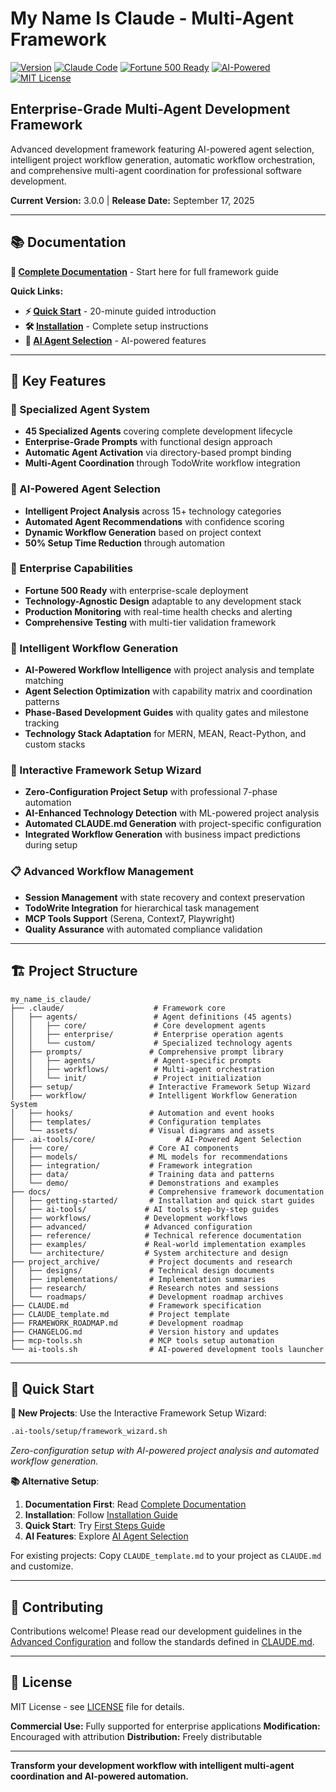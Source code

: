 # My Name Is Claude - Multi-Agent Framework

[![Version](https://img.shields.io/badge/Version-3.0.0-FF6B35?style=flat-square&logo=tag&logoColor=white)](CHANGELOG.md) [![Claude Code](https://img.shields.io/badge/Claude%20Code-Framework-FF6B35?style=flat-square&logo=anthropic&logoColor=white)](https://docs.anthropic.com/en/docs/claude-code) [![Fortune 500 Ready](https://img.shields.io/badge/Fortune%20500-Ready-00aa00?style=flat-square&logo=enterprise&logoColor=white)](#) [![AI-Powered](https://img.shields.io/badge/AI--Powered-Agent%20Selection-FF6B35?style=flat-square&logo=brain&logoColor=white)](docs/reference/ai-agent-selection.md) [![MIT License](https://img.shields.io/badge/License-MIT-00aaff?style=flat-square)](https://opensource.org/licenses/MIT)

## Enterprise-Grade Multi-Agent Development Framework

Advanced development framework featuring AI-powered agent selection, intelligent project workflow generation, automatic workflow orchestration, and comprehensive multi-agent coordination for professional software development.

**Current Version:** 3.0.0 | **Release Date:** September 17, 2025

---

## 📚 Documentation

**📖 [Complete Documentation](docs/README.md)** - Start here for full framework guide

**Quick Links:**
- **⚡ [Quick Start](docs/getting-started/first-steps.md)** - 20-minute guided introduction
- **🛠️ [Installation](docs/getting-started/framework-installation.md)** - Complete setup instructions
- **🧠 [AI Agent Selection](docs/reference/ai-agent-selection.md)** - AI-powered features

---

## 🚀 Key Features

### 🤖 Specialized Agent System
- **45 Specialized Agents** covering complete development lifecycle
- **Enterprise-Grade Prompts** with functional design approach
- **Automatic Agent Activation** via directory-based prompt binding
- **Multi-Agent Coordination** through TodoWrite workflow integration

### 🧠 AI-Powered Agent Selection
- **Intelligent Project Analysis** across 15+ technology categories
- **Automated Agent Recommendations** with confidence scoring
- **Dynamic Workflow Generation** based on project context
- **50% Setup Time Reduction** through automation

### 🏢 Enterprise Capabilities
- **Fortune 500 Ready** with enterprise-scale deployment
- **Technology-Agnostic Design** adaptable to any development stack
- **Production Monitoring** with real-time health checks and alerting
- **Comprehensive Testing** with multi-tier validation framework

### 🧠 Intelligent Workflow Generation
- **AI-Powered Workflow Intelligence** with project analysis and template matching
- **Agent Selection Optimization** with capability matrix and coordination patterns
- **Phase-Based Development Guides** with quality gates and milestone tracking
- **Technology Stack Adaptation** for MERN, MEAN, React-Python, and custom stacks

### 🧙 Interactive Framework Setup Wizard
- **Zero-Configuration Project Setup** with professional 7-phase automation
- **AI-Enhanced Technology Detection** with ML-powered project analysis
- **Automated CLAUDE.md Generation** with project-specific configuration
- **Integrated Workflow Generation** with business impact predictions during setup

### 📋 Advanced Workflow Management
- **Session Management** with state recovery and context preservation
- **TodoWrite Integration** for hierarchical task management
- **MCP Tools Support** (Serena, Context7, Playwright)
- **Quality Assurance** with automated compliance validation

---

## 🏗️ Project Structure

```text
my_name_is_claude/
├── .claude/                    # Framework core
│   ├── agents/                 # Agent definitions (45 agents)
│   │   ├── core/               # Core development agents
│   │   ├── enterprise/         # Enterprise operation agents
│   │   └── custom/             # Specialized technology agents
│   ├── prompts/               # Comprehensive prompt library
│   │   ├── agents/             # Agent-specific prompts
│   │   ├── workflows/          # Multi-agent orchestration
│   │   └── init/               # Project initialization
│   ├── setup/                 # Interactive Framework Setup Wizard
│   ├── workflow/              # Intelligent Workflow Generation System
│   ├── hooks/                 # Automation and event hooks
│   ├── templates/             # Configuration templates
│   └── assets/                # Visual diagrams and assets
├── .ai-tools/core/                  # AI-Powered Agent Selection
│   ├── core/                  # Core AI components
│   ├── models/                # ML models for recommendations
│   ├── integration/           # Framework integration
│   ├── data/                  # Training data and patterns
│   └── demo/                  # Demonstrations and examples
├── docs/                      # Comprehensive framework documentation
│   ├── getting-started/       # Installation and quick start guides
│   ├── ai-tools/             # AI tools step-by-step guides
│   ├── workflows/            # Development workflows
│   ├── advanced/             # Advanced configuration
│   ├── reference/            # Technical reference documentation
│   ├── examples/             # Real-world implementation examples
│   └── architecture/         # System architecture and design
├── project_archive/           # Project documents and research
│   ├── designs/               # Technical design documents
│   ├── implementations/       # Implementation summaries
│   ├── research/              # Research notes and sessions
│   └── roadmaps/              # Development roadmap archives
├── CLAUDE.md                  # Framework specification
├── CLAUDE_template.md         # Project template
├── FRAMEWORK_ROADMAP.md       # Development roadmap
├── CHANGELOG.md               # Version history and updates
├── mcp-tools.sh               # MCP tools setup automation
└── ai-tools.sh                # AI-powered development tools launcher
```

---

## 🚀 Quick Start

**🧙 New Projects**: Use the Interactive Framework Setup Wizard:
```bash
.ai-tools/setup/framework_wizard.sh
```
*Zero-configuration setup with AI-powered project analysis and automated workflow generation.*

**📚 Alternative Setup**:
1. **Documentation First**: Read [Complete Documentation](docs/README.md)
2. **Installation**: Follow [Installation Guide](docs/getting-started/framework-installation.md)
3. **Quick Start**: Try [First Steps Guide](docs/getting-started/first-steps.md)
4. **AI Features**: Explore [AI Agent Selection](docs/reference/ai-agent-selection.md)

For existing projects: Copy `CLAUDE_template.md` to your project as `CLAUDE.md` and customize.

---

## 🤝 Contributing

Contributions welcome! Please read our development guidelines in the [Advanced Configuration](docs/advanced/) and follow the standards defined in [CLAUDE.md](CLAUDE.md).

---

## 📄 License

MIT License - see [LICENSE](LICENSE) file for details.

**Commercial Use:** Fully supported for enterprise applications
**Modification:** Encouraged with attribution
**Distribution:** Freely distributable

---

**Transform your development workflow with intelligent multi-agent coordination and AI-powered automation.**